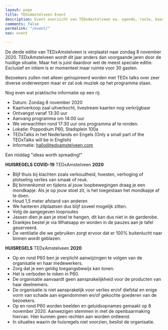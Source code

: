 ```yaml
---
layout: page
title: TEDxAmstelveen Event
description: Event overzicht van TEDxAmstelveen oa. agenda, route, kaartverkoop...
comments: false
permalink: "/event/"
nav: event

---
```

De derde editie van <span class="redx">TEDxAmstelveen</span> is verplaatst naar zondag 8 november 2020. TEDxAmstelveen wordt dit jaar anders dan voorgaande jaren door de huidige situatie. Maar het is juist daardoor wel de meest speciale editie. Exclusief en intiem is er momenteel maar ruimte voor 30 gasten.

Bezoekers zullen niet alleen geïnspireerd worden met TEDx talks over zeer diverse onderwerpen maar er zal ook muziek op het programma staan.

Nog even wat praktische informatie op een rij:

* Datum: <span class="redx">Zondag 8 november 2020</span>
* Kaartverkoop zaal uitverkocht, livestream kaarten nog verkrijgbaar
* Ontvangst vanaf 13:30 uur
* Aanvang programma om 14:00 uur
* We verwachtten rond 17:30 uur ons programma af te ronden. 
* Lokatie: Poppodium P60, Stadsplein 100a
* TEDxTalks in het Nederlands en Engels (Only a small part of the TEDxTalks will be in English)
* Informatie: hallo@tedxamstelveen.com

Een middag <span class="redx">"ideas worth spreading!"</span>

**HUISREGELS COVID-19** <span class="redx">TEDxAmstelveen</span> **2020**

* Blijf thuis bij klachten zoals verkoudheid, hoesten, verhoging of plotseling verlies van smaak of reuk.
* Bij binnenkomst en tijdens al jouw loopbewegingen draag je een mondkapje. Als je op jouw stoel zit, is het toegestaan het mondkapje af te doen.
* Houd 1,5 meter afstand van anderen
* We hanteren zitplaatsen dus blijf zoveel mogelijk zitten.
* Volg de aangegeven looproutes
* Jassen dien je aan je stoel te hangen, dit kan dus niet in de garderobe.
* Drankjes bestel je via Whatsapp en worden in de pauzes aan je tafel geserveerd.
* De ventilatie die we gebruiken zorgt ervoor dat er 100% buitenlucht naar binnen wordt geblazen.

**HUISREGELS** <span class="redx">TEDxAmstelveen</span> **2020**

* Op en rond P60 ben je verplicht aanwijzingen te volgen van de organisatie en haar medewerkers.
* Zorg dat je een geldig toegangsbewijs kan tonen.
* Het is verboden te roken in P60.
* De organisatie aanvaardt geen aansprakelijkheid voor de producten van haar deelnemers.
* De organisatie is niet aansprakelijk voor verlies en/of diefstal en enige vorm van schade aan eigendommen en/of gekochte goederen van de bezoekers.
* Op en rond P60 worden beelden en geluidsopnames gemaakt op 8 november 2020. Aanwezigen stemmen in met de openbaarmaking hiervan. Hier kunnen geen rechten aan worden ontleend.
* In situaties waarin de huisregels niet voorzien, beslist de organisatie.